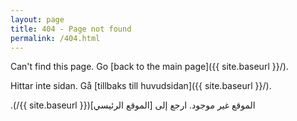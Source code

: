 ```yaml
---
layout: page
title: 404 - Page not found
permalink: /404.html
---
```

<div style="text align:center">

Can't find this page. Go [back to the main page]({{ site.baseurl }}/).

Hittar inte sidan.  Gå [tillbaks till huvudsidan]({{ site.baseurl }}/).

&#x202b;الموقع غير موجود. ارجع إلى [الموقع الرئيسي]({{ site.baseurl }}/). 

</div>
